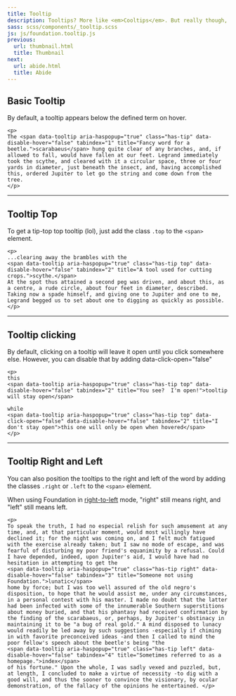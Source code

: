 ```yaml
---
title: Tooltip
description: Tooltips? More like <em>Cooltips</em>. But really though, tooltips are nifty for displaying extended information for a term or action on a page.
sass: scss/components/_tooltip.scss
js: js/foundation.tooltip.js
previous:
  url: thumbnail.html
  title: Thumbnail
next:
  url: abide.html
  title: Abide
---
```



## Basic Tooltip
By default, a tooltip appears below the defined term on hover.

```html_example
<p>
The <span data-tooltip aria-haspopup="true" class="has-tip" data-disable-hover="false" tabindex="1" title="Fancy word for a beetle.">scarabaeus</span> hung quite clear of any branches, and, if allowed to fall, would have fallen at our feet. Legrand immediately took the scythe, and cleared with it a circular space, three or four yards in diameter, just beneath the insect, and, having accomplished this, ordered Jupiter to let go the string and come down from the tree.
</p>
```

---

## Tooltip Top
To get a tip-top top tooltip (lol), just add the class `.top` to the `<span>` element.

```html_example
<p>
...clearing away the brambles with the
<span data-tooltip aria-haspopup="true" class="has-tip top" data-disable-hover="false" tabindex="2" title="A tool used for cutting crops.">scythe.</span>
At the spot thus attained a second peg was driven, and about this, as a centre, a rude circle, about four feet in diameter, described. Taking now a spade himself, and giving one to Jupiter and one to me, Legrand begged us to set about one to digging as quickly as possible.
</p>
```

---

## Tooltip clicking
By default, clicking on a tooltip will leave it open until you click somewhere else.  However, you can disable that by adding data-click-open="false"

```html_example
<p>
this 
<span data-tooltip aria-haspopup="true" class="has-tip top" data-disable-hover="false" tabindex="2" title="You see?  I'm open!">tooltip will stay open</span>

while 
<span data-tooltip aria-haspopup="true" class="has-tip top" data-click-open="false" data-disable-hover="false" tabindex="2" title="I don't stay open">this one will only be open when hovered</span>
</p>
```

---

## Tooltip Right and Left

You can also position the tooltips to the right and left of the word by adding the classes `.right` or `.left` to the `<span>` element.

<div class="primary callout">
  <p>When using Foundation in <a href="rtl.html">right-to-left</a> mode, "right" still means right, and "left" still means left.</p>
</div>

```html_example
<p>
To speak the truth, I had no especial relish for such amusement at any time, and, at that particular moment, would most willingly have declined it; for the night was coming on, and I felt much fatigued with the exercise already taken; but I saw no mode of escape, and was fearful of disturbing my poor friend's equanimity by a refusal. Could I have depended, indeed, upon Jupiter's aid, I would have had no hesitation in attempting to get the
<span data-tooltip aria-haspopup="true" class="has-tip right" data-disable-hover="false" tabindex="3" title="Someone not using Foundation.">lunatic</span>
home by force; but I was too well assured of the old negro's disposition, to hope that he would assist me, under any circumstances, in a personal contest with his master. I made no doubt that the latter had been infected with some of the innumerable Southern superstitions about money buried, and that his phantasy had received confirmation by the finding of the scarabaeus, or, perhaps, by Jupiter's obstinacy in maintaining it to be "a bug of real gold." A mind disposed to lunacy would readily be led away by such suggestions -especially if chiming in with favorite preconceived ideas -and then I called to mind the poor fellow's speech about the beetle's being "the
<span data-tooltip aria-haspopup="true" class="has-tip left" data-disable-hover="false" tabindex="4" title="Sometimes referred to as a homepage.">index</span>
of his fortune." Upon the whole, I was sadly vexed and puzzled, but, at length, I concluded to make a virtue of necessity -to dig with a good will, and thus the sooner to convince the visionary, by ocular demonstration, of the fallacy of the opinions he entertained. </p>
```
